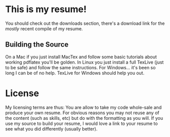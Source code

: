 # This is my resume!

You should check out the downloads section, there's a download link for the *mostly* recent compile of my resume.

## Building the Source

On a Mac if you just install MacTex and follow some basic tutorials about working pdflatex you'll be golden. In Linux you just install a full TexLive (just to be safe) and follow the same instructions. For Windows... it's been so long I can be of no help. TexLive for Windows should help you out.

# License

My licensing terms are thus: You are allow to take my code whole-sale and produce your own resume. For obvious reasons you may not reuse any of the content (such as skills, etc) but do with the formatting as you will. If you use my source to build your resume, I would love a link to your resume to see what you did differently (usually better).